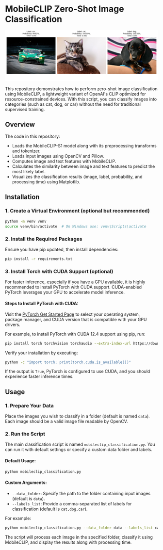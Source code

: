 # MobileCLIP Zero-Shot Image Classification

![MobileCLIP output example](images/output.png)

This repository demonstrates how to perform zero-shot image classification using MobileCLIP, a lightweight variant of OpenAI's CLIP optimized for resource-constrained devices. With this script, you can classify images into categories (such as cat, dog, or car) without the need for traditional supervised training.

## Overview

The code in this repository:
- Loads the MobileCLIP-S1 model along with its preprocessing transforms and tokenizer.
- Loads input images using OpenCV and Pillow.
- Computes image and text features with MobileCLIP.
- Calculates the similarity between image and text features to predict the most likely label.
- Visualizes the classification results (image, label, probability, and processing time) using Matplotlib.

## Installation

### 1. Create a Virtual Environment (optional but recommended)

```bash
python -m venv venv
source venv/bin/activate  # On Windows use: venv\Scripts\activate
```

### 2. Install the Required Packages

Ensure you have pip updated, then install dependencies:

```bash
pip install -r requirements.txt
```

### 3. Install Torch with CUDA Support (optional)

For faster inference, especially if you have a GPU available, it is highly recommended to install PyTorch with CUDA support. CUDA-enabled PyTorch leverages your GPU to accelerate model inference.

#### Steps to Install PyTorch with CUDA:

Visit the [PyTorch Get Started Page](https://pytorch.org/get-started/locally/) to select your operating system, package manager, and CUDA version that is compatible with your GPU drivers.

For example, to install PyTorch with CUDA 12.4 support using pip, run:

```bash
pip install torch torchvision torchaudio --extra-index-url https://download.pytorch.org/whl/cu124
```

Verify your installation by executing:

```bash
python -c "import torch; print(torch.cuda.is_available())"
```

If the output is `True`, PyTorch is configured to use CUDA, and you should experience faster inference times.

## Usage

### 1. Prepare Your Data

Place the images you wish to classify in a folder (default is named `data`). Each image should be a valid image file readable by OpenCV.

### 2. Run the Script

The main classification script is named `mobileclip_classification.py`. You can run it with default settings or specify a custom data folder and labels.

#### Default Usage:

```bash
python mobileclip_classification.py
```

#### Custom Arguments:

- `--data_folder`: Specify the path to the folder containing input images (default is `data`).
- `--labels_list`: Provide a comma-separated list of labels for classification (default is `cat,dog,car`).

For example:

```bash
python mobileclip_classification.py --data_folder data --labels_list cat,dog,car
```

The script will process each image in the specified folder, classify it using MobileCLIP, and display the results along with processing time.